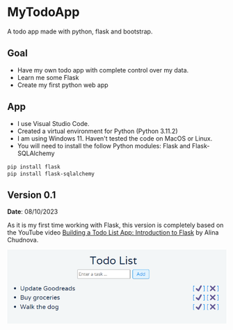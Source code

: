 # MyTodoApp

A todo app made with python, flask and bootstrap.

## Goal

- Have my own todo app with complete control over my data.
- Learn me some Flask
- Create my first python web app

## App

- I use Visual Studio Code.
- Created a virtual environment for Python (Python 3.11.2)
- I am using Windows 11. Haven't tested the code on MacOS or Linux.
- You will need to install the follow Python modules: Flask and Flask-SQLAlchemy

```shell
pip install flask
pip install flask-sqlalchemy
```

## Version 0.1

**Date**: 08/10/2023

As it is my first time working with Flask, this version is completely based on the YouTube video [Building a Todo List App: Introduction to Flask](https://www.youtube.com/watch?v=-mH_VpW1Bko) by Alina Chudnova.

![Screenshot v0.1](img/20231008-screenshot-v0_1.png)

